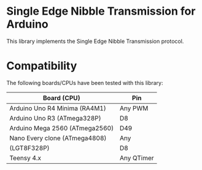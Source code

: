 # Single Edge Nibble Transmission for Arduino

This library implements the Single Edge Nibble Transmission protocol.

# Compatibility

The following boards/CPUs have been tested with this library:

| Board (CPU)                    | Pin        |
|--------------------------------|------------|
| Arduino Uno R4 Minima (RA4M1)  | Any PWM    |
| Arduino Uno R3 (ATmega328P)    | D8         |
| Arduino Mega 2560 (ATmega2560) | D49        |
| Nano Every clone (ATmega4808)  | Any        |
| (LGT8F328P)                    | D8         |
| Teensy 4.x                     | Any QTimer |
